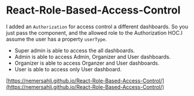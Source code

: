 # React-Role-Based-Access-Control

I added an `Authorization` for access control a different dashboards. So you just pass the component, and the allowed role to the Authorization HOC.I assume the user has a property `userType`.

- Super admin is able to access the all dashboards.
- Admin is able to access Admin, Organizer and User dashboards.
- Organizer is able to access Organzer and User dashboards.
- User is able to access only User dashboard.

[https://nemersahli.github.io/React-Role-Based-Access-Control/](https://nemersahli.github.io/React-Role-Based-Access-Control/)
